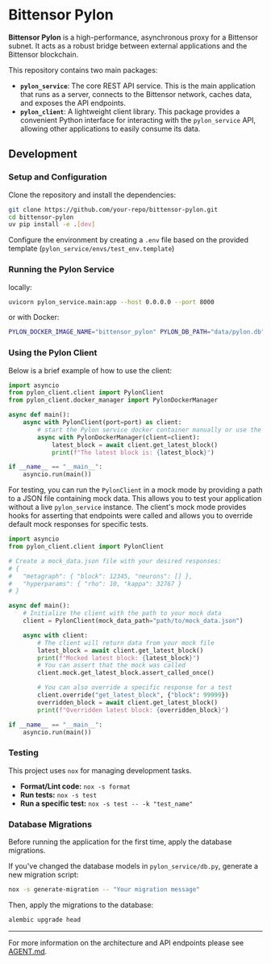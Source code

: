 # Bittensor Pylon

**Bittensor Pylon** is a high-performance, asynchronous proxy for a Bittensor subnet. It acts as a robust bridge between external applications and the Bittensor blockchain.

This repository contains two main packages:

-   **`pylon_service`**: The core REST API service. This is the main application that runs as a server, connects to the Bittensor network, caches data, and exposes the API endpoints.
-   **`pylon_client`**: A lightweight client library. This package provides a convenient Python interface for interacting with the `pylon_service` API, allowing other applications to easily consume its data.



## Development

### Setup and Configuration

Clone the repository and install the dependencies:
```bash
git clone https://github.com/your-repo/bittensor-pylon.git
cd bittensor-pylon
uv pip install -e .[dev]
```

Configure the environment by creating a `.env` file based on the provided template (`pylon_service/envs/test_env.template`)


### Running the Pylon Service

locally:
```bash
uvicorn pylon_service.main:app --host 0.0.0.0 --port 8000
```

or with Docker:
```bash
PYLON_DOCKER_IMAGE_NAME="bittensor_pylon" PYLON_DB_PATH="data/pylon.db" ./docker-run.sh
```

### Using the Pylon Client


Below is a brief example of how to use the client:

```python
import asyncio
from pylon_client.client import PylonClient
from pylon_client.docker_manager import PylonDockerManager

async def main():
    async with PylonClient(port=port) as client:
        # start the Pylon service docker container manually or use the PylonDockerManager
        async with PylonDockerManager(client=client):
            latest_block = await client.get_latest_block()
            print(f"The latest block is: {latest_block}")

if __name__ == "__main__":
    asyncio.run(main())
```

For testing, you can run the `PylonClient` in a mock mode by providing a path to a JSON file containing mock data. This allows you to test your application without a live `pylon_service` instance.
The client's mock mode provides hooks for asserting that endpoints were called and allows you to override default mock responses for specific tests.

```python
import asyncio
from pylon_client.client import PylonClient

# Create a mock_data.json file with your desired responses:
# {
#   "metagraph": { "block": 12345, "neurons": [] },
#   "hyperparams": { "rho": 10, "kappa": 32767 }
# }

async def main():
    # Initialize the client with the path to your mock data
    client = PylonClient(mock_data_path="path/to/mock_data.json")

    async with client:
        # The client will return data from your mock file
        latest_block = await client.get_latest_block()
        print(f"Mocked latest block: {latest_block}")
        # You can assert that the mock was called
        client.mock.get_latest_block.assert_called_once()

        # You can also override a specific response for a test
        client.override("get_latest_block", {"block": 99999})
        overridden_block = await client.get_latest_block()
        print(f"Overridden latest block: {overridden_block}")

if __name__ == "__main__":
    asyncio.run(main())
```

### Testing

This project uses `nox` for managing development tasks.
*   **Format/Lint code:** `nox -s format`
*   **Run tests:** `nox -s test`
*   **Run a specific test:** `nox -s test -- -k "test_name"`


### Database Migrations

Before running the application for the first time, apply the database migrations.

If you've changed the database models in `pylon_service/db.py`, generate a new migration script:
```bash
nox -s generate-migration -- "Your migration message"
```

Then, apply the migrations to the database:
```bash
alembic upgrade head
```


---

For more information on the architecture and API endpoints please see [AGENT.md](AGENT.md).

